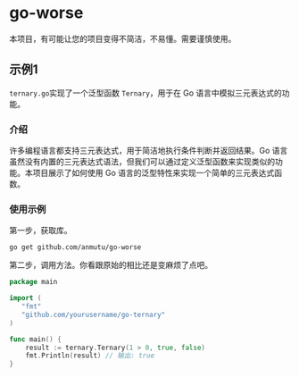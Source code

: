 # go-worse

本项目，有可能让您的项目变得不简洁，不易懂。需要谨慎使用。

## 示例1

`ternary.go`实现了一个泛型函数 `Ternary`，用于在 Go 语言中模拟三元表达式的功能。

### 介绍

许多编程语言都支持三元表达式，用于简洁地执行条件判断并返回结果。Go 语言虽然没有内置的三元表达式语法，但我们可以通过定义泛型函数来实现类似的功能。本项目展示了如何使用 Go 语言的泛型特性来实现一个简单的三元表达式函数。

### 使用示例

第一步，获取库。

`go get github.com/anmutu/go-worse`

第二步，调用方法。你看跟原始的相比还是变麻烦了点吧。

```go
package main

import (
   "fmt"
   "github.com/yourusername/go-ternary"
)

func main() {
    result := ternary.Ternary(1 > 0, true, false)
    fmt.Println(result) // 输出: true
}
```
